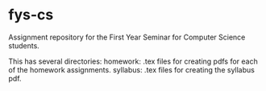 # fys-cs
Assignment repository for the First Year Seminar for Computer Science students.

This has several directories:
	homework: .tex files for creating pdfs for each of the homework assignments.
	syllabus: .tex files for creating the syllabus pdf.
